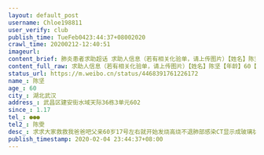 ```yaml
---
layout: default_post
username: Chloe198811
user_verify: club
publish_time: TueFeb0423:44:37+08002020
crawl_time: 20200212-12:40:51
imageurl: 
content_brief: 肺炎患者求助超话 求助人信息（若有相关化验单，请上传图片）【姓名】陈坚【年龄】60【所在城市】湖北武汉【所在小区、社区】武昌区建安街水域天际36栋3单元602【患病时间】1.17【联系方式】●●●【其他紧急联系人】陈雯【病情描述】 求求大家救救我爸爸吧父亲60岁 17号左右就开始 ...全文
content_full_raw: 求助人信息（若有相关化验单，请上传图片）【姓名】陈坚【年龄】60【所在城市】湖北武汉【所在小区、社区】武昌区建安街水域天际36栋3单元602【患病时间】1.17【联系方式】●●●【其他紧急联系人】陈雯【病情描述】求求大家救救我爸爸吧父亲60岁17号左右就开始发烧高烧不退肺部感染CT显示成玻璃状四肢乏力咳嗽小便失禁自己也有高血压冠心病去陆总武昌区医院吃药打针都没有一点好转CT显示肺部感染肺炎即使这样医院都收不了他打过●●●社区电话都无回应只说排号去医院也很艰难现在的精神状态路都走不了去医院也没给做核酸检测所以父亲的病一直没有确诊没确诊就意味着病床是遥遥无期一直被拒在医院外看着父亲精神状态越来越不好心里很着急求求大家救救我爸爸！！！能安排到一个床位谢谢大家🙏🏻
status_url: https://m.weibo.cn/status/4468391761226172
name_: 陈坚
age_: 60
city_: 湖北武汉
address_: 武昌区建安街水域天际36栋3单元602
since_: 1.17
tel_: ●●●
tel2_: 陈雯
desc_: 求求大家救救我爸爸吧父亲60岁17号左右就开始发烧高烧不退肺部感染CT显示成玻璃状四肢乏力咳嗽小便失禁自己也有高血压冠心病去陆总武昌区医院吃药打针都没有一点好转CT显示肺部感染肺炎即使这样医院都收不了他打过●●●社区电话都无回应只说排号去医院也很艰难现在的精神状态路都走不了去医院也没给做核酸检测所以父亲的病一直没有确诊没确诊就意味着病床是遥遥无期一直被拒在医院外看着父亲精神状态越来越不好心里很着急求求大家救救我爸爸！！！能安排到一个床位谢谢大家🙏🏻
publish_timestamp: 2020-02-04 23:44:37+08:00
---
```


